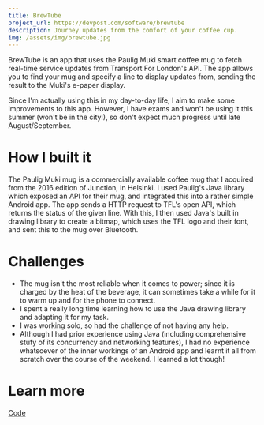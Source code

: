 ```yaml
---
title: BrewTube
project_url: https://devpost.com/software/brewtube
description: Journey updates from the comfort of your coffee cup.
img: /assets/img/brewtube.jpg
---
```


BrewTube is an app that uses the Paulig Muki smart coffee mug to fetch real-time service updates from Transport For London's API. The app allows you to find your mug and specify a line to display updates from, sending the result to the Muki's e-paper display.

Since I'm actually using this in my day-to-day life, I aim to make some improvements to this app. However, I have exams and won't be using it this summer (won't be in the city!), so don't expect much progress until late August/September.

# How I built it
The Paulig Muki mug is a commercially available coffee mug that I acquired from the 2016 edition of Junction, in Helsinki. I used Paulig's Java library which exposed an API for their mug, and integrated this into a rather simple Android app. The app sends a HTTP request to TFL's open API, which returns the status of the given line. With this, I then used Java's built in drawing library to create a bitmap, which uses the TFL logo and their font, and sent this to the mug over Bluetooth.

# Challenges
* The mug isn't the most reliable when it comes to power; since it is charged by the heat of the beverage, it can sometimes take a while for it to warm up and for the phone to connect.
* I spent a really long time learning how to use the Java drawing library and adapting it for my task.
* I was working solo, so had the challenge of not having any help.
* Although I had prior experience using Java (including comprehensive stufy of its concurrency and networking features), I had no experience whatsoever of the inner workings of an Android app and learnt it all from scratch over the course of the weekend. I learned a lot though!

# Learn more
<a href="https://github.com/mbellgb/sh17" class="button"><i data-feather="github"></i> Code</a>
